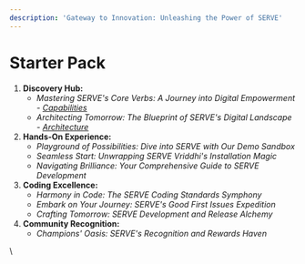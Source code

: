 ```yaml
---
description: 'Gateway to Innovation: Unleashing the Power of SERVE'
---
```


# Starter Pack

1. **Discovery Hub:**
   * _Mastering SERVE's Core Verbs: A Journey into Digital Empowerment -_ [_Capabilities_](../explore/capabilities/)
   * _Architecting Tomorrow: The Blueprint of SERVE's Digital Landscape -_ [_Architecture_](../explore/architecture/)
2. **Hands-On Experience:**
   * _Playground of Possibilities: Dive into SERVE with Our Demo Sandbox_
   * _Seamless Start: Unwrapping SERVE Vriddhi's Installation Magic_
   * _Navigating Brilliance: Your Comprehensive Guide to SERVE Development_
3. **Coding Excellence:**
   * _Harmony in Code: The SERVE Coding Standards Symphony_
   * _Embark on Your Journey: SERVE's Good First Issues Expedition_
   * _Crafting Tomorrow: SERVE Development and Release Alchemy_
4. **Community Recognition:**
   * _Champions' Oasis: SERVE's Recognition and Rewards Haven_

\
